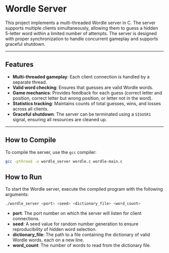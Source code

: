 # Wordle Server

This project implements a multi-threaded Wordle server in C. The server supports multiple clients simultaneously, allowing them to guess a hidden 5-letter word within a limited number of attempts. The server is designed with proper synchronization to handle concurrent gameplay and supports graceful shutdown.

---

## Features

- **Multi-threaded gameplay**: Each client connection is handled by a separate thread.
- **Valid word checking**: Ensures that guesses are valid Wordle words.
- **Game mechanics**: Provides feedback for each guess (correct letter and position, correct letter but wrong position, or letter not in the word).
- **Statistics tracking**: Maintains counts of total guesses, wins, and losses across all clients.
- **Graceful shutdown**: The server can be terminated using a `SIGUSR1` signal, ensuring all resources are cleaned up.

---

## How to Compile

To compile the server, use the `gcc` compiler:

```bash
gcc -pthread -o wordle_server wordle.c wordle-main.c
```

## How to Run

To start the Wordle server, execute the compiled program with the following arguments:
```bash
./wordle_server <port> <seed> <dictionary_file> <word_count>
```

- **port**: The port number on which the server will listen for client connections.
- **seed**: A seed value for random number generation to ensure reproducibility of hidden word selection.
- **dictionary_file**: The path to a file containing the dictionary of valid Wordle words, each on a new line.
- **word_count**: The number of words to read from the dictionary file.